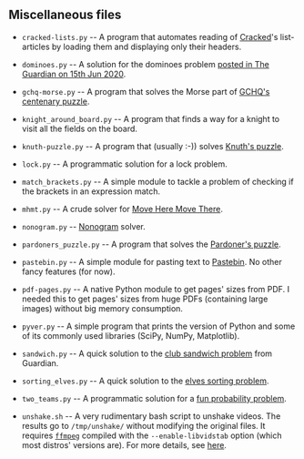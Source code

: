 Miscellaneous files
---

* `cracked-lists.py` -- A program that automates reading of [Cracked](http://www.cracked.com/)'s list-articles by loading them and displaying only their headers.

* `dominoes.py` -- A solution for the dominoes problem [posted in The Guardian on 15th Jun 2020](https://www.theguardian.com/science/2020/jun/15/can-you-solve-it-domino-dancing#comment-141591276).

* `gchq-morse.py` -- A program that solves the Morse part of [GCHQ's centenary puzzle](https://static.standard.co.uk/s3fs-public/thumbnails/image/2019/02/14/16/gchqplaque1402.jpg).

* `knight_around_board.py` -- A program that finds a way for a knight to visit all the fields on the board.

* `knuth-puzzle.py` -- A program that (usually :-)) solves [Knuth's puzzle](https://twitter.com/nhigham/status/752947988977311744).

* `lock.py` -- A programmatic solution for a lock problem.

* `match_brackets.py` -- A simple module to tackle a problem of checking if the brackets in an expression match.

* `mhmt.py` -- A crude solver for [Move Here Move There](https://www.newgrounds.com/portal/view/718498).

* `nonogram.py` -- [Nonogram](https://en.wikipedia.org/wiki/Nonogram) solver.

* `pardoners_puzzle.py` -- A program that solves the [Pardoner's puzzle](http://math-fail.com/2015/02/the-pardoners-puzzle.html).

* `pastebin.py` -- A simple module for pasting text to [Pastebin](https://pastebin.com/). No other fancy features (for now).

* `pdf-pages.py` -- A native Python module to get pages' sizes from PDF. I needed this to get pages' sizes from huge PDFs (containing large images) without big memory consumption.

* `pyver.py` -- A simple program that prints the version of Python and some of its commonly used libraries (SciPy, NumPy, Matplotlib).

* `sandwich.py` -- A quick solution to the [club sandwich problem](https://www.theguardian.com/science/2019/dec/16/can-you-solve-it-the-club-sandwich-problem) from Guardian.

* `sorting_elves.py` -- A quick solution to the [elves sorting problem](https://www.theguardian.com/science/2016/dec/19/can-you-solve-it-are-you-more-sorted-than-a-german-elf-at-christmas).

* `two_teams.py` -- A programmatic solution for a [fun probability problem](https://twitter.com/DrFrostMaths/status/1247632591408242688).

* `unshake.sh` -- A very rudimentary bash script to unshake videos. The results go to `/tmp/unshake/` without modifying the original files. It requires [`ffmpeg`](https://ffmpeg.org/) compiled with the `--enable-libvidstab` option (which most distros' versions are). For more details, see [here](https://scottlinux.com/2016/09/17/video-stabilization-using-vidstab-and-ffmpeg-on-linux/).
